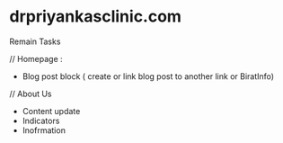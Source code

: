 # drpriyankasclinic.com


Remain Tasks 

// Homepage : 
- Blog post block ( create or link blog post to another link or BiratInfo)

// About Us 
- Content update 
- Indicators 
- Inofrmation 